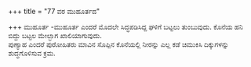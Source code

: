 +++
title = "77 ವರ ಮುಹೂರ್ತದ"

+++
ಮುಹೂರ್ತ -ಮುಹೂರ್ತ ಎಂದರೆ ಮೊದಲೇ ಸಿದ್ಧಪಡಿಸಿದ್ದ ಘಳಿಗೆ ಬಟ್ಟಲು ತುಂಬುವುದು. ಕೊನೆಯ ಹನಿ ಬಿದ್ದು ಬಟ್ಟಲ ಮೇಲ್ಭಾಗ ಖಾಲಿಯಾಗುವುದು.  
ಪುಣ್ಯಾಹ ಎಂದರೆ ಪುರೋಹಿತರು ಮಾವಿನ ಸೊಪ್ಪಿನ ಕೊನೆಯಲ್ಲಿ ನೀರನ್ನು ಎಲ್ಲ ಕಡೆ ಚಿಮುಕಿಸಿ ದಿಕ್ಕುಗಳನ್ನು ಶುದ್ಧಗೊಳಿಸುವ ಕ್ರಮ.